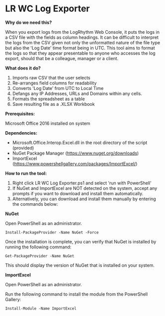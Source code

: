 # LR WC Log Exporter

**Why do we need this?**

When you export logs from the LogRhythm Web Console, it puts the logs in a CSV file with the fields as column headings. It can be difficult to interpret the logs from the CSV given not only the unformatted nature of the file type but also the 'Log Date' time format being in UTC. This tool aims to format the logs so that they appear presentable to anyone who accesses the log export, should that be a colleague, manager or a client. 

**What does it do?**
1) Imports raw CSV that the user selects
2) Re-arranges field columns for readability
3) Converts 'Log Date' from UTC to Local Time
4) Defangs any IP Addresses, URLs and Domains within any cells.
5) Formats the spreadsheet as a table
6) Save resulting file as a .XLSX Workbook

**Prerequisites:**

Microsoft Office 2016 installed on system

**Dependencies:**
- Microsoft.Office.Interop.Excel.dll in the root directory of the script (provided)
- NuGet Package Manager (https://www.nuget.org/downloads)
- ImportExcel (https://www.powershellgallery.com/packages/ImportExcel/)

**How to run the tool:**
1) Right click LR WC Log Exporter.ps1 and select 'run with PowerShell'
2) If NuGet and ImportExcel are NOT detected on the system, accept any prompts if you want to download and install them automatically. 
3) Alternatively, you can download and install them manually by entering the commands below:

**NuGet**

Open PowerShell as an administrator.
```
Install-PackageProvider -Name NuGet -Force
```
Once the installation is complete, you can verify that NuGet is installed by running the following command:
```
Get-PackageProvider -Name NuGet
```
This should display the version of NuGet that is installed on your system.

**ImportExcel**

Open PowerShell as an administrator.

Run the following command to install the module from the PowerShell Gallery:
```
Install-Module -Name ImportExcel
```
